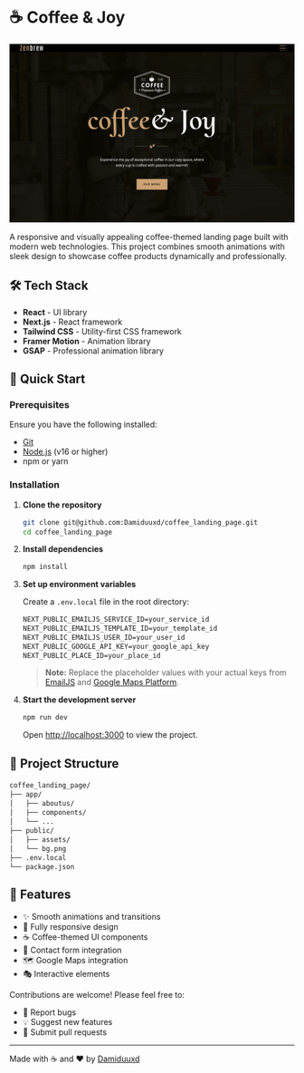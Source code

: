 # ☕ Coffee & Joy

![Banner Image](public/bg.png)

A responsive and visually appealing coffee-themed landing page built with modern web technologies. This project combines smooth animations with sleek design to showcase coffee products dynamically and professionally.

## 🛠️ Tech Stack

- **React** - UI library
- **Next.js** - React framework
- **Tailwind CSS** - Utility-first CSS framework
- **Framer Motion** - Animation library
- **GSAP** - Professional animation library

## 🚀 Quick Start

### Prerequisites

Ensure you have the following installed:

- [Git](https://git-scm.com/)
- [Node.js](https://nodejs.org/) (v16 or higher)
- npm or yarn

### Installation

1. **Clone the repository**
   ```bash
   git clone git@github.com:Damiduuxd/coffee_landing_page.git
   cd coffee_landing_page
   ```

2. **Install dependencies**
   ```bash
   npm install
   ```

3. **Set up environment variables**
   
   Create a `.env.local` file in the root directory:
   ```env
   NEXT_PUBLIC_EMAILJS_SERVICE_ID=your_service_id
   NEXT_PUBLIC_EMAILJS_TEMPLATE_ID=your_template_id
   NEXT_PUBLIC_EMAILJS_USER_ID=your_user_id
   NEXT_PUBLIC_GOOGLE_API_KEY=your_google_api_key
   NEXT_PUBLIC_PLACE_ID=your_place_id
   ```
   
   > **Note:** Replace the placeholder values with your actual keys from [EmailJS](https://www.emailjs.com/) and [Google Maps Platform](https://developers.google.com/maps).

4. **Start the development server**
   ```bash
   npm run dev
   ```
   
   Open [http://localhost:3000](http://localhost:3000) to view the project.

## 📁 Project Structure

```
coffee_landing_page/
├── app/
│   ├── aboutus/
│   ├── components/
│   └── ...
├── public/
│   ├── assets/
│   └── bg.png
├── .env.local
└── package.json
```

## 🎨 Features

- ✨ Smooth animations and transitions
- 📱 Fully responsive design
- ☕ Coffee-themed UI components
- 📧 Contact form integration
- 🗺️ Google Maps integration
- 🎭 Interactive elements


Contributions are welcome! Please feel free to:

- 🐛 Report bugs
- 💡 Suggest new features
- 🔧 Submit pull requests


---

Made with ☕ and ❤️ by [Damiduuxd](https://github.com/Damiduuxd)
